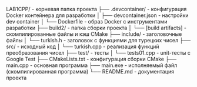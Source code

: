 LAB1CPP/ - корневая папка проекта
├── .devcontainer/ - конфигурация Docker контейнера для разработки
│ ├── devcontainer.json - настройки dev container
│ └── Dockerfile - образ Docker с инструментами разработки
├── build2/ - папка сборки проекта
│ └── [build artifacts] - скомпилированные файлы и кэш CMake
├── include/ - заголовочные файлы
│ └── turkish.h - заголовок с функциями для турецких чисел
├── src/ - исходный код
│ └── turkish.cpp - реализация функций преобразования чисел
├── test/ - тесты
│ └── tests01.cpp - unit-тесты с Google Test
├── CMakeLists.txt - конфигурация сборки CMake
├── main.cpp - основная программа
├── main.exe - исполняемый файл (скомпилированная программа)
└── README.md - документация проекта
